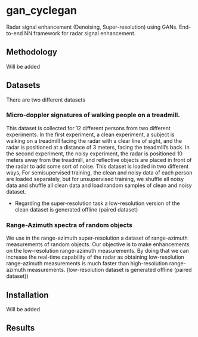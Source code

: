 # gan_cyclegan
Radar signal enhancement (Denoising, Super-resolution) using GANs. 
  End-to-end NN framework for radar signal enhancement. 
## Methodology
Will be added
## Datasets
There are two different datasets
### Micro-doppler signatures of walking people on a treadmill.
This dataset is collected for 12 different persons from two different experiments. In the first experiment, a clean experiment, a subject is walking on a treadmill facing the radar with a clear line of sight, and the radar is positioned at a distance of 3 meters, facing the treadmill’s back. In the second experiment, the noisy experiment, the radar is positioned 10 meters away from the treadmill, and reflective objects are placed in front of the radar to add some sort of noise. This dataset is loaded in two different ways, For semisupervised training, the clean and noisy data of each person are loaded separately, but for unsupervised training, we shuffle all noisy data and shuffle all clean data and load random samples of clean and noisy dataset.  
* Regarding the super-resolution task a low-resolution version of the clean dataset is generated offline  (paired dataset) 
### Range-Azimuth spectra of random objects
We use in the range-azimuth super-resolution a dataset of range-azimuth measurements of random objects. Our objective is to make enhancements on the low-resolution range-azimuth measurements. By doing that we can increase the real-time capability of the radar as obtaining low-resolution range-azimuth measurements is much faster than high-resolution range-azimuth measurements. (low-resolution dataset is generated offline (paired dataset))

## Installation
Will be added

## Results

